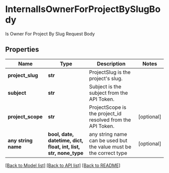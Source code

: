 # InternalIsOwnerForProjectBySlugBody

Is Owner For Project By Slug Request Body

## Properties
Name | Type | Description | Notes
------------ | ------------- | ------------- | -------------
**project_slug** | **str** | ProjectSlug is the project&#39;s slug. | 
**subject** | **str** | Subject is the subject from the API Token. | 
**project_scope** | **str** | ProjectScope is the project_id resolved from the API Token. | [optional] 
**any string name** | **bool, date, datetime, dict, float, int, list, str, none_type** | any string name can be used but the value must be the correct type | [optional]

[[Back to Model list]](../README.md#documentation-for-models) [[Back to API list]](../README.md#documentation-for-api-endpoints) [[Back to README]](../README.md)


